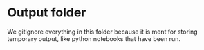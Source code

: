 # Output folder

We gitignore everything in this folder because it is ment for storing temporary output, like python notebooks that have been run.
